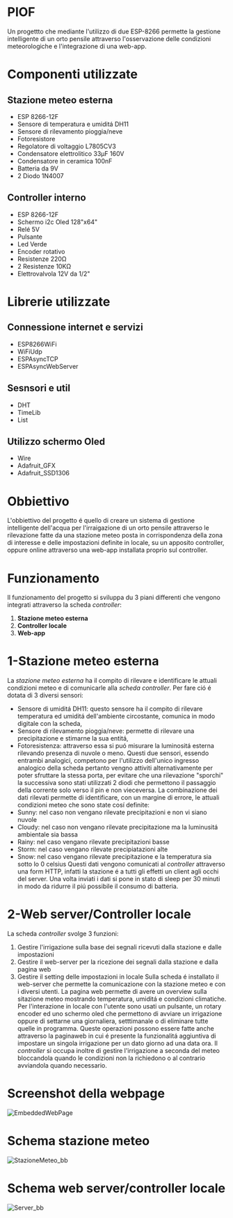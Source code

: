 # PIOF
Un progettto che mediante l'utilizzo di due ESP-8266 permette la gestione intelligente di un orto pensile attraverso l'osservazione delle condizioni meteorologiche e l'integrazione di una web-app.

# Componenti utilizzate
## Stazione meteo esterna
- ESP 8266-12F 
- Sensore di temperatura e umiditá DH11
- Sensore di rilevamento pioggia/neve
- Fotoresistore 
- Regolatore di voltaggio L7805CV3
- Condensatore elettrolitico 33µF 160V
- Condensatore in ceramica 100nF
- Batteria da 9V
- 2 Diodo 1N4007

## Controller interno
- ESP 8266-12F
- Schermo i2c Oled 128"x64"
- Relé 5V
- Pulsante
- Led Verde
- Encoder rotativo 
- Resistenze 220Ω
- 2 Resistenze 10KΩ
- Elettrovalvola 12V da 1/2"

# Librerie utilizzate

## Connessione internet e servizi     
- ESP8266WiFi
- WiFiUdp
- ESPAsyncTCP
- ESPAsyncWebServer
## Sesnsori e util
- DHT  
- TimeLib
- List
## Utilizzo schermo Oled
- Wire
- Adafruit_GFX
- Adafruit_SSD1306



# Obbiettivo
L'obbiettivo del progetto é quello di creare un sistema di gestione intelligente dell'acqua per l'irraigazione di un orto pensile attraverso le rilevazione fatte da una stazione meteo posta in corrispondenza della zona di interesse e delle impostazioni definite in locale, su un apposito controller, oppure online attraverso una web-app installata proprio sul controller.

# Funzionamento
Il funzionamento del progetto si sviluppa du 3 piani differenti che vengono integrati attraverso la scheda _controller_:
1. **Stazione meteo esterna**
2. **Controller locale**
3. **Web-app**

# 1-Stazione meteo esterna
La _stazione meteo esterna_ ha il compito di rilevare e identificare le attuali condizioni meteo e di comunicarle alla _scheda controller_.
Per fare ció é dotata di 3 diversi sensori:
- Sensore di umiditá DH11: questo sensore ha il compito di rilevare temperatura ed umiditá dell'ambiente circostante, comunica in modo digitale con la scheda,
- Sensore di rilevamento pioggia/neve: permette di rilevare una precipitazione e stimarne la sua entitá,
- Fotoresistenza: attraverso essa si puó misurare la luminositá esterna rilevando presenza di nuvole o meno.
Questi due sensori, essendo entrambi analogici, competono per l'utilizzo dell'unico ingresso analogico della scheda pertanto vengno attiviti alternativamente per poter sfruttare la stessa porta, per evitare che una rilevazione "sporchi" la successiva sono stati utilizzati 2 diodi che permettono il passaggio della corrente solo verso il pin e non vieceversa.
La combinazione dei dati rilevati permette di identificare, con un margine di errore, le attuali condizioni meteo che sono state cosí definite:
- Sunny: nel caso non vengano rilevate precipitazioni e non vi siano nuvole
- Cloudy: nel caso non vengano rilevate precipitazione ma la luminusitá ambientale sia bassa
- Rainy: nel caso vengano rilevate precipitazioni basse
- Storm: nel caso vengano rilevate precipiatazioni alte
- Snow: nel caso vengano rilevate precipitazione e la temperatura sia sotto lo 0 celsius
Questi dati vengono comunicati al _controller_ attraverso una form HTTP, infatti la stazione é a tutti gli effetti un client agli occhi del server.
Una volta inviati i dati si pone in stato di sleep per 30 minuti in modo da ridurre il piú possibile il consumo di batteria.

# 2-Web server/Controller locale
La scheda _controller_ svolge 3 funzioni:
1. Gestire l'irrigazione sulla base dei segnali ricevuti dalla stazione e dalle impostazioni 
2. Gestire il web-server per la ricezione dei segnali dalla stazione e dalla pagina web
3. Gestire il setting delle impostazioni in locale
Sulla scheda é installato il web-server che permette la comunicazione con la stazione meteo e con i diversi utenti.
La pagina web permette di avere un overview sulla sitazione meteo mostrando temperatura, umiditá e condizioni climatiche.
Per l'interazione in locale con l'utente sono usati un pulsante, un rotary encoder ed uno schermo oled che permettono di avviare un irrigazione oppure di settarne una giornaliera, setttimanale o di eliminare tutte quelle in programma.
Queste operazioni possono essere fatte anche attraverso la paginaweb in cui é presente la funzionalitá aggiuntiva di impostare un singola irrigazione per un dato giorno ad una data ora.
Il _controller_ si occupa inoltre di gestire l'irrigazione a seconda del meteo bloccandola quando le condizioni non la richiedono o al contrario avviandola quando necessario.

# Screenshot della webpage
![EmbeddedWebPage](https://user-images.githubusercontent.com/80100758/189540844-6766806b-bf1d-43cd-a6f8-cd9c628c7029.PNG)
# Schema stazione meteo
![StazioneMeteo_bb](https://user-images.githubusercontent.com/80100758/189505529-eb11b7ca-12f4-41bf-a35c-8edfaba1200a.png)
# Schema web server/controller locale
![Server_bb](https://user-images.githubusercontent.com/80100758/189505564-763bce01-ac2f-4f7a-a075-e047e7184bd9.jpg)


